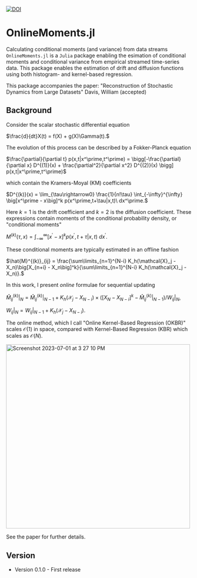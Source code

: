 [![DOI](https://zenodo.org/badge/555072881.svg)](https://zenodo.org/badge/latestdoi/555072881)

# OnlineMoments.jl
Calculating conditional moments (and variance) from data streams
`OnlineMoments.jl` is a `Julia` package enabling the esimation of conditional moments and conditional variance from empirical streamed time-series data.
This package enables the estimation of drift and diffusion functions using both histogram- and kernel-based regression.

This package accompanies the paper: "Reconstruction of Stochastic Dynamics from Large Datasets" Davis, William (accepted)

## Background

Consider the scalar stochastic differential equation

$`\frac{d}{dt}X(t) = f(X) + g(X)\Gamma(t).`$

The evolution of this process can be described by a Fokker-Planck equation

$`\frac{\partial}{\partial t} p(x,t|x^\prime,t^\prime) = \bigg[-\frac{\partial}{\partial x} D^{(1)}(x) + \frac{\partial^2}{\partial x^2} D^{(2)}(x) \bigg] p(x,t|x^\prime,t^\prime)`$

which contain the Kramers-Moyal (KM) coefficients 

$`D^{(k)}(x) = \lim_{\tau\rightarrow0} \frac{1}{n!\tau} \int_{-\infty}^{\infty} \big[x^\prime - x\big]^k p(x^\prime,t+\tau|x,t)\ dx^\prime.`$

Here $`k=1`$ is the drift coefficient and $`k=2`$ is the diffusion coefficient. These expressions contain moments of the conditional probability density, or "conditional moments"

$`M^{(k)}(\tau,x) = \int_{-\infty}^\infty [x^\prime - x\big]^k p(x^\prime, t + \tau| x,t)\ dx^\prime.`$

These conditional moments are typically estimated in an offline fashion

$`\hat{M}^{(k)}_{ij} = \frac{\sum\limits_{n=1}^{N-i} K_h(\mathcal{X}_j - X_n)\big[X_{n+i} - X_n\big]^k}{\sum\limits_{n=1}^{N-i} K_h(\mathcal{X}_j - X_n)}.`$

In this work, I present *online* formulae for sequential updating

$`\hat{M}^{(k)}_{ij}\big|_{N} = \hat{M}^{(k)}_{ij}\big|_{N-1} + K_h(\mathcal{X}_j - X_{N-i})\times\left(\left[X_N - X_{N-i}\right]^k - \hat{M}^{(k)}_{ij}\big|_{N-1}\right)\Big/W_{ij}\big|_{N},`$

$`W_{ij}\big|_{N} = W_{ij}\big|_{N-1} + K_h\left(\mathcal{X}_j - X_{N-i}\right).`$

The online method, which I call "Online Kernel-Based Regression (OKBR)" scales $`\mathcal{O}(1)`$ in space, compared with Kernel-Based Regression (KBR) which scales as $`\mathcal{O}(N)`$.

<img width="500" alt="Screenshot 2023-07-01 at 3 27 10 PM" src="https://github.com/williamjsdavis/OnlineMoments.jl/assets/38541020/0556d811-17ac-4565-a436-423419371e44">

See the paper for further details.

## Version

- Version 0.1.0 - First release


